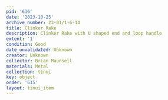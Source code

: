 ```yaml
---
pid: '616'
date: '2023-10-25'
archive_number: 23-01/1-6-14
title: Clinker Rake
description: Clinker Rake with U shaped end and loop handle
extent: '1'
condition: Good
date_unvalidated: Unknown
creator: Unknown
collector: Brian Maunsell
materials: Metal
collection: tinui
key: object
order: '615'
layout: tinui_item
---
```

